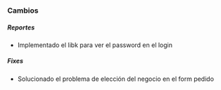 <h3>Cambios</h3>
<h5>Reportes</h5>
<ul>
    <li>Implementado el libk para ver el password en el login</li>
</ul>

<h5>Fixes</h5>
<ul>
    <li>Solucionado el problema de elección del negocio en el form pedido</li>
</ul>
